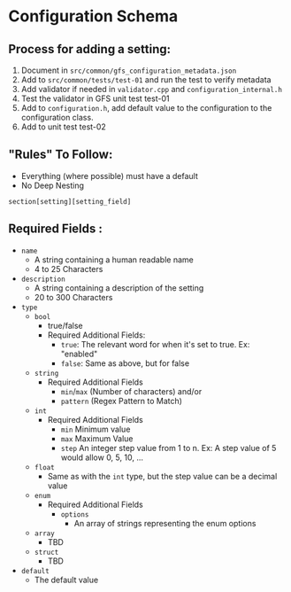 # Configuration Schema

## Process for adding a setting:
1. Document in `src/common/gfs_configuration_metadata.json`
2. Add to `src/common/tests/test-01` and run the test to verify metadata
3. Add validator if needed in `validator.cpp` and `configuration_internal.h`
4. Test the validator in GFS unit test test-01
5. Add to `configuration.h`, add default value to the configuration to the
    configuration class.
6. Add to unit test test-02

## "Rules" To Follow:
- Everything (where possible) must have a default
- No Deep Nesting

`section[setting][setting_field]`

## Required Fields :
- `name`
  - A string containing a human readable name
  - 4 to 25 Characters
- `description`
  - A string containing a description of the setting
  - 20 to 300 Characters
- `type`
    - `bool` 
      - true/false
      - Required Additional Fields:
        - `true`: The relevant word for when it's set to true. Ex: "enabled"
        - `false`: Same as above, but for false
    - `string` 
      - Required Additional Fields
        - `min`/`max` (Number of characters)
          and/or 
        - `pattern` (Regex Pattern to Match)
    - `int`
      - Required Additional Fields
        - `min` Minimum value
        - `max` Maximum Value
        - `step` An integer step value from 1 to n. Ex: A step value of 5 would allow 0, 5, 10, ...
    - `float`
      - Same as with the `int` type, but the step value can be a decimal value
    - `enum`
      - Required Additional Fields
        - `options`
          - An array of strings representing the enum options
    - `array`
      - TBD
    - `struct`
      - TBD
- `default`
  - The default value